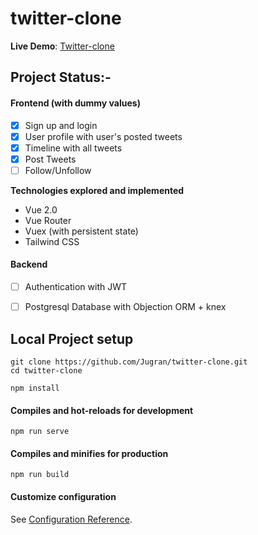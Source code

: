 # twitter-clone

**Live Demo**: [Twitter-clone](https://twitter-clone-yk.web.app)

## Project Status:-
#### Frontend (with dummy values)
 - [x] Sign up and login
 - [x] User profile with user's posted tweets
 - [x] Timeline with all tweets
 - [x] Post Tweets
 - [ ] Follow/Unfollow

**Technologies explored and implemented**
 - Vue 2.0
 - Vue Router
 - Vuex (with persistent state)
 - Tailwind CSS


#### Backend
 - [ ] Authentication with JWT
 - [ ] Postgresql Database with Objection ORM + knex



## Local Project setup
```
git clone https://github.com/Jugran/twitter-clone.git
cd twitter-clone

npm install
```

#### Compiles and hot-reloads for development
```
npm run serve
```

#### Compiles and minifies for production
```
npm run build
```

#### Customize configuration
See [Configuration Reference](https://cli.vuejs.org/config/).
